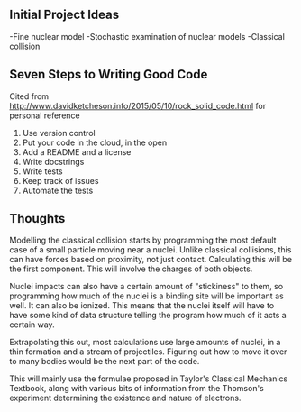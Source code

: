 ## Initial Project Ideas
-Fine nuclear model
-Stochastic examination of nuclear models
-Classical collision

## Seven Steps to Writing Good Code
Cited from http://www.davidketcheson.info/2015/05/10/rock_solid_code.html for personal reference

1) Use version control
2) Put your code in the cloud, in the open
3) Add a README and a license
4) Write docstrings
5) Write tests
6) Keep track of issues
7) Automate the tests

## Thoughts
Modelling the classical collision starts by programming the most default case of a small particle moving near a nuclei. Unlike classical collisions, this can have forces based on proximity, not just contact. Calculating this will be the first component. This will involve the charges of both objects.

Nuclei impacts can also have a certain amount of "stickiness" to them, so programming how much of the nuclei is a binding site will be important as well. It can also be ionized. This means that the nuclei itself will have to have some kind of data structure telling the program how much of it acts a certain way.

Extrapolating this out, most calculations use large amounts of nuclei, in a thin formation and a stream of projectiles. Figuring out how to move it over to many bodies would be the next part of the code.

This will mainly use the formulae proposed in Taylor's Classical Mechanics Textbook, along with various bits of information from the Thomson's experiment determining the existence and nature of electrons.